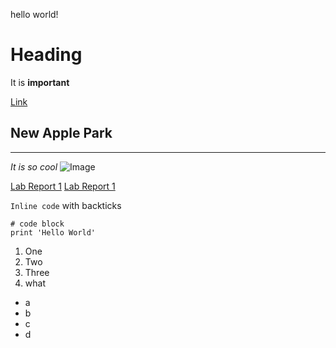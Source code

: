 hello world!

# Heading

It is **important**

[Link](https://www.apple.com)

## New Apple Park

---

_It is so cool_
![Image](https://content.fortune.com/wp-content/uploads/2020/03/Apple-Campus-Silicon-Valley-Coronavirus.jpg)

[Lab Report 1](lab-report-1-week-2.html)
[Lab Report 1](https://whybruhh.github.io/<your-lab-reports-repo>/lab-report-1-week-2.html)

`Inline code` with backticks

```
# code block
print 'Hello World'
```

1. One
2. Two
3. Three
4. what

- a
- b
- c
- d
